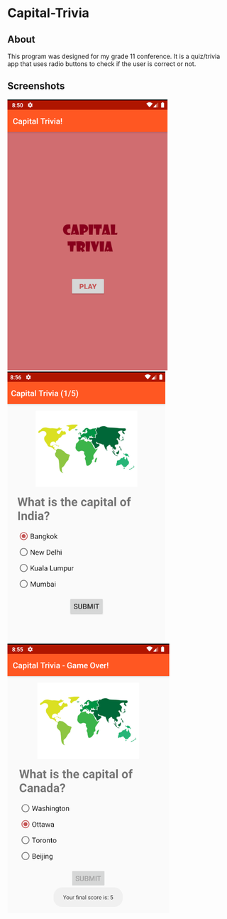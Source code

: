 # Capital-Trivia

## About
This program was designed for my grade 11 conference. It is a quiz/trivia app that uses radio buttons to check if the user is correct or not.

## Screenshots
![](images/Annotation%202020-04-13%20085115.png) <br/>
![](images/Annotation%202020-04-13%20085632.png) <br/>
![](images/Annotation%202020-04-13%20085603.png)
